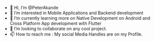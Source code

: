 - 👋 Hi, I’m @PeterAkande
- 👀 I’m interested in Mobile Applications and Backend development
- 🌱 I’m currently learning more on Native Development on Android and Cross Platform App development with Flutter
- 💞️ I’m looking to collaborate on any cool project.
- 📫 How to reach me : My social Media Handles are on my Profile.
<!---
PeterAkande/PeterAkande is a ✨ special ✨ repository because its `README.md` (this file) appears on your GitHub profile.
You can click the Preview link to take a look at your changes.
--->

